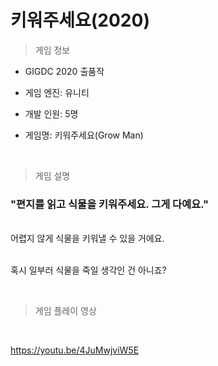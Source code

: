 # 키워주세요(2020)

> 게임 정보

* GIGDC 2020 출품작

* 게임 엔진: 유니티

* 개발 인원: 5명

* 게임명: 키워주세요(Grow Man)

<br>

> 게임 설명

### <b>"편지를 읽고 식물을 키워주세요. 그게 다예요."</b>

<br>
어렵지 않게 식물을 키워낼 수 있을 거에요.

<br>

<br>

혹시 일부러 식물을 죽일 생각인 건 아니죠?

<br>

> 게임 플레이 영상

<br>

https://youtu.be/4JuMwjviW5E
